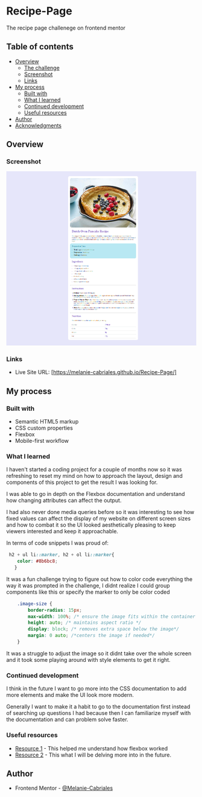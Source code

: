 # Recipe-Page
The recipe page challenege on frontend mentor

## Table of contents

- [Overview](#overview)
  - [The challenge](#the-challenge)
  - [Screenshot](#screenshot)
  - [Links](#links)
- [My process](#my-process)
  - [Built with](#built-with)
  - [What I learned](#what-i-learned)
  - [Continued development](#continued-development)
  - [Useful resources](#useful-resources)
- [Author](#author)
- [Acknowledgments](#acknowledgments)

## Overview

### Screenshot

![](/Recipe-Page.png)

### Links
- Live Site URL: [https://melanie-cabriales.github.io/Recipe-Page/]

## My process

### Built with

- Semantic HTML5 markup
- CSS custom properties
- Flexbox
- Mobile-first workflow

### What I learned

I haven't started a coding project for a couple of months now so it was refreshing to reset my mind on how to approach the layout, design and components of this project to get the result I was looking for.

I was able to go in depth on the Flexbox documentation and understand how changing attributes can affect the output.

I had also never done media queries before so it was interesting to see how fixed values can affect the display of my website on different screen sizes and how to combat it so the UI looked aesthetically pleasing to keep viewers interested and keep it approachable.

In terms of code snippets I was proud of:

```css
 h2 + ul li::marker, h2 + ol li::marker{
    color: #8b6bc8;
   }
```
It was a fun challenge trying to figure out how to color code everything the way it was prompted in the challenge, I didnt realize I could group components like this or specify the marker to only be color coded

```css
    .image-size {
        border-radius: 15px;
        max-width: 100%; /* ensure the image fits within the container width*/ 
        height: auto; /* maintains aspect ratio */
        display: block; /* removes extra space below the image*/
        margin: 0 auto; /*centers the image if needed*/
    }
```
It was a struggle to adjust the image so it didnt take over the whole screen and it took some playing around with style elements to get it right.

<!-- If you want more help with writing markdown, we'd recommend checking out [The Markdown Guide](https://www.markdownguide.org/) to learn more. -->


### Continued development

<!-- Use this section to outline areas that you want to continue focusing on in future projects. These could be concepts you're still not completely comfortable with or techniques you found useful that you want to refine and perfect. -->

I think in the future I want to go more into the CSS documentation to add more elements and make the UI look more modern. 

Generally I want to make it a habit to go to the documentation first instead of searching up questions I had because then I can familiarize myself with the documentation and can problem solve faster.
 

### Useful resources

- [Resource 1](https://developer.mozilla.org/en-US/docs/Web/CSS/CSS_flexible_box_layout/Basic_concepts_of_flexbox) - This helped me understand how flexbox worked 
- [Resource 2](https://developer.mozilla.org/en-US/docs/Web/CSS) - This what I will be delving more into in the future.

## Author

- Frontend Mentor - [@Melanie-Cabriales](https://www.frontendmentor.io/profile/Melanie-Cabriales)

